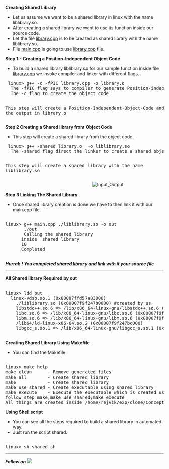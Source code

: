 **Creating Shared Library**
- Let us assume we want to be a shared library in linux with the name liblibrary.so.
- After creating a shared library we want to use its function inside our source code.
- Let the file [library.cpp](https://github.com/aabhinavg/Concept/tree/main/Shared/library.cpp) is to 
  be created as shared library with the name liblibrary.so.
- File [main.cpp](https://github.com/aabhinavg/Concept/tree/main/Shared/main.cpp) is going to use [library.cpp](https://github.com/aabhinavg/Concept/tree/main/Shared/library.cpp) file.


**Step 1:- Creating a Position-Independent Object Code**
- To build a shared library liblibrary.so for our sample function inside file [library.cpp](https://github.com/aabhinavg/Concept/tree/main/Shared/library.cpp) we invoke compiler and linker with different flags.
<div class="highlight-c notranslate"><div class="highlight"><pre><span></span><span class="cp"> linux> g++ -c -fPIC library.cpp -o library.o
  The -fPIC flag says to compiler to generate Position-independent-Code 
  The -c flag to create the object code.
  
  This step will create a Position-Independent-Object-Code and store the output in library.o</pre></span>

**Step 2 Creating a Shared library from Object Code**
- This step will create a shared library from the object code.
<div class="highlight-c notranslate"><div class="highlight"><pre><span></span><span class="cp"> linux> g++ -shared library.o  -o liblibrary.so
  The -shared flag direct the linker to create a shared object file.We will link it to our main.cpp file 
  
  This step will create a shared library with the name liblibrary.so</pre></span>


&nbsp;&nbsp;&nbsp;&nbsp;&nbsp;&nbsp;&nbsp;&nbsp;&nbsp;&nbsp;&nbsp;&nbsp;&nbsp;&nbsp;&nbsp;&nbsp;&nbsp;&nbsp;&nbsp;&nbsp;&nbsp;&nbsp;&nbsp;&nbsp;&nbsp;&nbsp;&nbsp;&nbsp;&nbsp;&nbsp;&nbsp;&nbsp;&nbsp;&nbsp;&nbsp;&nbsp;&nbsp;&nbsp;&nbsp;&nbsp;&nbsp;&nbsp;&nbsp;&nbsp;&nbsp;&nbsp;&nbsp;&nbsp;&nbsp;&nbsp;&nbsp;&nbsp;&nbsp;&nbsp;&nbsp;&nbsp;&nbsp;&nbsp;&nbsp;&nbsp;&nbsp;&nbsp;&nbsp;&nbsp;&nbsp;&nbsp;&nbsp;&nbsp;&nbsp; ![Input_Output](https://github.com/aabhinavg/)




**Step 3 Linking The Shared Library**
- Once shared library creation is done we have to then link it with our main.cpp file.

<div class="highlight-c notranslate"><div class="highlight"><pre><span></span><span class="cp">
linux> g++ main.cpp ./liblibrary.so -o out
       ./out
       Calling the shared library
      inside  shared library
      10
      Completed
      </pre></span>
      
***Hurrah ! You completed shared library and link with it your source file***

____________________________________________________________________________________________________

**All Shared library Required by out**
<div class="highlight-c notranslate"><div class="highlight"><pre><span></span><span class="cp">
linux> ldd out
  linux-vdso.so.1 (0x00007ffd57a83000)
	./liblibrary.so (0x00007f9f247b0000) #created by us
	libstdc++.so.6 => /lib/x86_64-linux-gnu/libstdc++.so.6 (0x00007f9f24577000)
	libc.so.6 => /lib/x86_64-linux-gnu/libc.so.6 (0x00007f9f2434f000)
	libm.so.6 => /lib/x86_64-linux-gnu/libm.so.6 (0x00007f9f24268000)
	/lib64/ld-linux-x86-64.so.2 (0x00007f9f247bc000)
	libgcc_s.so.1 => /lib/x86_64-linux-gnu/libgcc_s.so.1 (0x00007f9f24248000)
    </pre></span>

  
**Creating Shared Library Using Makefile**
- You can find the Makefile
<div class="highlight-c notranslate"><div class="highlight"><pre><span></span><span class="cp">
linux> make help
make clean      - Remove generated files
make all        - Create shared library
make            - Create shared library
make use_shared - Create executable using shared library
make execute    - Execute the executable which is created using shared library
follow step make;make use_shared;make execute
All things are created inside /home/rejvik/exp/clone/Concept/Shared/binaries</pre></span>

**Using Shell script**
- You can see all the steps required to build a shared library in automated way.
- Just run the script shared.
<div class="highlight-c notranslate"><div class="highlight"><pre><span></span><span class="cp">
linux> sh shared.sh</pre></span>

___________________________________________________________________

*****Follow on*****
[<img src="https://img.shields.io/badge/LinkedIn-0077B5?style=for-the-badge&logo=linkedin&logoColor=white">](https://www.linkedin.com/in/abhinav-tiwari-040894148)
 








